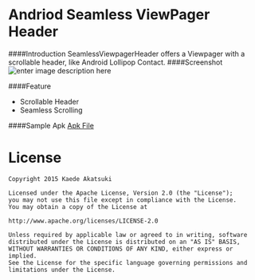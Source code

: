 Andriod Seamless ViewPager Header 
============
####Introduction
SeamlessViewpagerHeader offers a Viewpager with a scrollable header, like Android Lollipop Contact.
####Screenshot
![enter image description here](https://lh3.googleusercontent.com/-fR2qKrjezAk/VUCi1tOcl-I/AAAAAAAAA7U/4PUqnYj0t48/s0/00.gif "00.gif")

####Feature

 - Scrollable Header
 - Seamless Scrolling

####Sample Apk
[Apk File](/extras/app-debug.apk)


License
============

    Copyright 2015 Kaede Akatsuki

	Licensed under the Apache License, Version 2.0 (the "License");
	you may not use this file except in compliance with the License.
	You may obtain a copy of the License at

    http://www.apache.org/licenses/LICENSE-2.0

	Unless required by applicable law or agreed to in writing, software
	distributed under the License is distributed on an "AS IS" BASIS,
	WITHOUT WARRANTIES OR CONDITIONS OF ANY KIND, either express or implied.
	See the License for the specific language governing permissions and
	limitations under the License.
